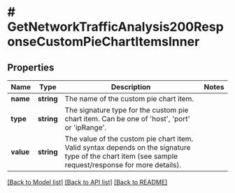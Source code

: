 # # GetNetworkTrafficAnalysis200ResponseCustomPieChartItemsInner

## Properties

Name | Type | Description | Notes
------------ | ------------- | ------------- | -------------
**name** | **string** | The name of the custom pie chart item. |
**type** | **string** | The signature type for the custom pie chart item. Can be one of &#39;host&#39;, &#39;port&#39; or &#39;ipRange&#39;. |
**value** | **string** | The value of the custom pie chart item. Valid syntax depends on the signature type of the chart item     (see sample request/response for more details). |

[[Back to Model list]](../../README.md#models) [[Back to API list]](../../README.md#endpoints) [[Back to README]](../../README.md)
